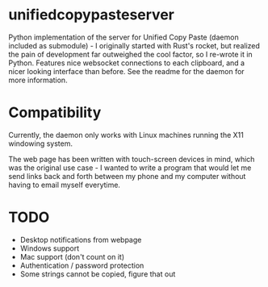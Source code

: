 # unifiedcopypasteserver
Python implementation of the server for Unified Copy Paste (daemon included as submodule) - I originally started with Rust's rocket, but realized the pain of development far outweighed the cool factor, so I re-wrote it in Python. Features nice websocket connections to each clipboard, and a nicer looking interface than before. See the readme for the daemon for more information.

# Compatibility
Currently, the daemon only works with Linux machines running the X11 windowing system.

The web page has been written with touch-screen devices in mind, which was the original use case - I wanted to write a program that would let me send links back and forth between my phone and my computer without having to email myself everytime. 

# TODO
- Desktop notifications from webpage
- Windows support
- Mac support (don't count on it)
- Authentication / password protection
- Some strings cannot be copied, figure that out
